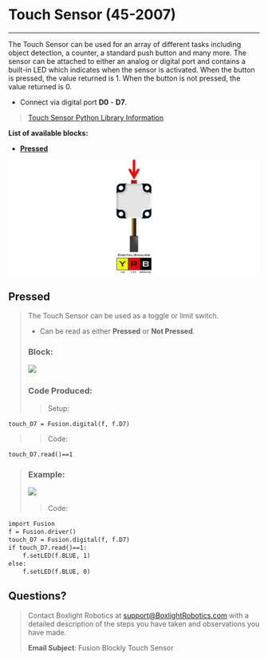 # **Touch Sensor (45-2007)**
-----
The Touch Sensor can be used for an array of different tasks including object detection, a counter, a standard push button and many more. The sensor can be attached to either an analog or digital port and contains a built-in LED which indicates when the sensor is activated. When the button is pressed, the value returned is 1. When the button is not pressed, the value returned is 0.

* Connect via digital port **D0** - **D7**.

>[Touch Sensor Python Library Information](Py_Touch_Sensor.md)

**List of available blocks:**  

* [**Pressed**](Blk_Touch_Sensor.md#pressed)

![](img/Sensor_Diagrams/Touch.png)

## **Pressed**
>The Touch Sensor can be used as a toggle or limit switch. 
>
>* Can be read as either **Pressed** or **Not Pressed**.
>    
>### Block:
>
><img src="../img/Intermediate_Blocks/Touch_Sensor/Touch.PNG" width="480">
>
>### Code Produced:
>
>>Setup:
>>>
    touch_D7 = Fusion.digital(f, f.D7)
    
>>Code:
>>>
    touch_D7.read()==1

>### Example:
>
><img src="../img/Intermediate_Blocks/Touch_Sensor/Touch_Example.PNG" width="450">
>
>>Code:
>>>
    import Fusion
    f = Fusion.driver()
    touch_D7 = Fusion.digital(f, f.D7)
    if touch_D7.read()==1:
        f.setLED(f.BLUE, 1)
    else:
        f.setLED(f.BLUE, 0)

## **Questions?**
>Contact Boxlight Robotics at [support@BoxlightRobotics.com](mailto:support@BoxlightRobotics.com) with a detailed description of the steps you have taken and observations you have made.
>
>**Email Subject**: Fusion Blockly Touch Sensor